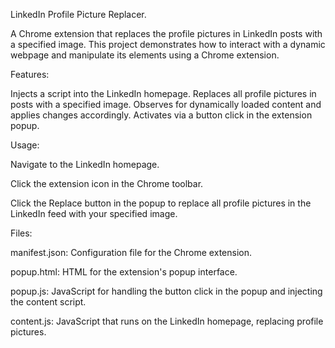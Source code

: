 LinkedIn Profile Picture Replacer.

A Chrome extension that replaces the profile pictures in LinkedIn posts with a specified image. This project demonstrates how to interact with a dynamic webpage and manipulate its elements using a Chrome extension.

Features:

Injects a script into the LinkedIn homepage.
Replaces all profile pictures in posts with a specified image.
Observes for dynamically loaded content and applies changes accordingly.
Activates via a button click in the extension popup.

Usage:

Navigate to the LinkedIn homepage.

Click the extension icon in the Chrome toolbar.

Click the Replace button in the popup to replace all profile pictures in the LinkedIn feed with your specified image.

Files:

manifest.json: Configuration file for the Chrome extension.

popup.html: HTML for the extension's popup interface.

popup.js: JavaScript for handling the button click in the popup and injecting the content script.

content.js: JavaScript that runs on the LinkedIn homepage, replacing profile pictures.
